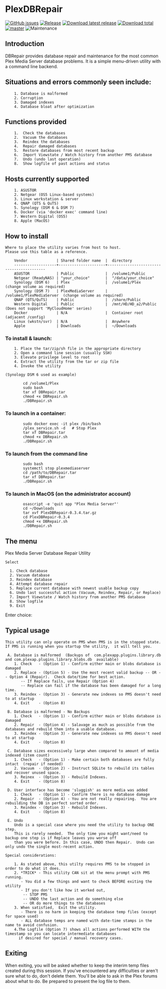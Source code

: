 # PlexDBRepair

[![GitHub issues](https://img.shields.io/github/issues/ChuckPa/PlexDBRepair.svg?style=flat)](https://github.com/ChuckPa/PlexDBRepair/issues)
[![Release](https://img.shields.io/github/release/ChuckPa/PlexDBRepair.svg?style=flat)](https://github.com/ChuckPa/PlexDBRepair/releases/latest)
[![Download latest release](https://img.shields.io/github/downloads/ChuckPa/PlexDBRepair/latest/total.svg)](https://github.com/ChuckPa/PlexDBRepair/releases/latest)
[![Download total](https://img.shields.io/github/downloads/ChuckPa/PlexDBRepair/total.svg)](https://github.com/ChuckPa/PlexDBRepair/releases)
[![master](https://img.shields.io/badge/master-stable-green.svg?maxAge=2592000)]('')
![Maintenance](https://img.shields.io/badge/Maintained-Yes-green.svg)

## Introduction

DBRepair provides database repair and maintenance for the most common  Plex Media Server database problems.
It is a simple menu-driven utility with a command line backend.
## Situations and errors commonly seen include:

        1. Database is malformed
        2. Corruption
        3. Damaged indexes
        4. Database bloat after optimization

## Functions provided

        1.  Check the databases
        2.  Vacuum the databases
        3.  Reindex the databases
        4.  Repair damaged databases
        5.  Restore databases from most recent backup
        6.  Import Viewstate / Watch history from another PMS database
        7.  Undo (undo last operation)
        8.  Show logfile of past actions and status

## Hosts currently supported

        1. ASUSTOR
        2. Netgear (OS5 Linux-based systems)
        3. Linux workstation & server
        4. QNAP (QTS & QuTS)
        5. Synology (DSM 6 & DSM 7)
        6. Docker (via 'docker exec' command line)
        7. Western Digital (OS5)
        8. Apple (MacOS)

 ## How to install

    Where to place the utility varies from host to host.
    Please use this table as a reference.

```
    Vendor             | Shared folder name  |  directory
    -------------------+---------------------+------------------------------------------
    ASUSTOR            | Public              |  /volume1/Public
    Netgear (ReadyNAS) | "your_choice"       |  "/data/your_choice"
    Synology (DSM 6)   | Plex                |  /volume1/Plex             (change volume as required)
    Synology (DSM 7)   | PlexMediaServer     |  /volume1/PlexMediaServer  (change volume as required)
    QNAP (QTS/QuTS)    | Public              |  /share/Public
    Western Digital    | Public              |  /mnt/HD/HD_a2/Public      (Does not support 'MyCloudHome' series)
    Docker             | N/A                 |  Container root (adjacent /config)
    Linux (wkstn/svr)  | N/A                 |  Anywhere
    Apple              | Downloads           |  ~/Downloads
```
###    To install & launch:
        1. Place the tar/zip/sh file in the appropriate directory
        2. Open a command line session (usually SSH)
        3. Elevate privilege level to root
        4. Extract the utility from the tar or zip file
        4. Invoke the utility

    (Synology DSM 6 used as example)
```
        cd /volume1/Plex
        sudo bash
        tar xf DBRepair.tar
        chmod +x DBRepair.sh
        ./DBRepair.sh
```

###    To launch in a container:
```
        sudo docker exec -it plex /bin/bash
        /plex_service.sh -d   # Stop Plex
        tar xf DBRepair.tar
        chmod +x DBRepair.sh
        ./DBRepair.sh
```
###    To launch from the command line
```
        sudo bash
        systemctl stop plexmediaserver
        cd /path/to/DBRepair.tar
        tar xf DBRepair.tar
        ./DBRepair.sh
```

###    To launch in MacOS (on the administrator account)
```
        osascript -e 'quit app "Plex Media Server"'
        cd ~/Downloads
        tar xvf PlexDBRepair-0.3.4.tar.gz
        cd PlexDBRepair-0.3.4
        chmod +x DBRepair.sh
        ./DBRepair.sh
```


## The menu
  Plex Media Server Database Repair Utility

    Select

      1. Check database
      2. Vacuum database
      3. Reindex database
      4. Attempt database repair
      5. Replace current database with newest usable backup copy
      6. Undo last successful action (Vacuum, Reindex, Repair, or Replace)
      7. Import Viewstate / Watch history from another PMS database
      8. Show logfile
      9. Exit

Enter choice:

## Typical usage
```
This utility can only operate on PMS when PMS is in the stopped state.
If PMS is running when you startup the utility,  it will tell you.

 A. Database is malformed  (Backups of  com.plexapp.plugins.library.db and com.plexap.plugins.library.blobs.db  available)
    1. Check   - (Option 1) - Confirm either main or blobs database is damaged
    2. Replace - (Option 5) - Use the most recent valid backup -- OR -- Option 4 (Repair).  Check date/time for best action.
       -- If Replace fails, use Repair (Option 4)
       -- Replace can fail if the database has been damaged for a long time.
    3. Reindex - (Option 3) - Generate new indexes so PMS doesn't need to at startup
    4. Exit    - (Option 8)

 B. Database is malformed - No Backups
    1. Check   - (Option 1) - Confirm either main or blobs database is damaged
    2. Repair  - (Option 4) - Salavage as much as possible from the databases and rebuild them into a usable database.
    3. Reindex - (Option 3) - Generate new indexes so PMS doesn't need to at startup
    4. Exit    - (Option 8)

 C. Database sizes excessively large when compared to amount of media indexed (item count)
    1. Check   - (Option 1) - Make certain both databases are fully intact  (repair if needed)
    2. Vacuum  - (Option 2) - Instruct SQLite to rebuild its tables and recover unused space.
    3. Reinex  - (Option 3) - Rebuild Indexes.
    4. Exit    - (Option 8)

 D. User interface has become 'sluggish' as more media was added
    1. Check   - (Option 1) - Confirm there is no database damage
    2. Repair  - (Option 4) - You are not really repairing.  You are rebuilding the DB in perfect sorted order.
    3. Reindex - (Option 3) - Rebuild Indexes.
    4. Exit    - (Option 8)

 E. Undo
    Undo is a special case where you need the utility to backup ONE step.
    This is rarely needed.  The only time you might want/need to backup one step is if Replace leaves you worse off
    than you were before. In this case, UNDO then Repair.  Undo can only undo the single most-recent action.

Special considerations:

    1. As stated above, this utilty requires PMS to be stopped in order to do what it does.
    2. *TRICK* - This utility CAN sit at the menu prompt with PMS running.
       - You did a few things and want to check BEFORE exiting the utility
       - If you don't like how it worked out,
        -- STOP PMS
        -- UNDO the last action and do something else
        -- OR do more things to the databases
    3. When satisfied,  Exit the utility.
       - There is no harm in keeping the database temp files (except for space used)
       - ALL database temps are named with date-time stamps in the name to avoid confusion.
    4.The Logfile (Option 7) shows all actions performed WITH the timestamp so you can locate intermediate databases
      if desired for special / manual recovery cases.
```

## Exiting

  When exiting,  you will be asked whether to keep the interim temp files created during this session.
  If you've encountered any difficulties or aren't sure what to do,  don't delete them.
  You'll be able to ask in the Plex forums about what to do.  Be prepared to present the log file to them.


